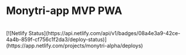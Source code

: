 # Monytri-app MVP PWA
<br>
[![Netlify Status](https://api.netlify.com/api/v1/badges/08a4e3a9-42ce-4a4b-859f-cf756c1f2da3/deploy-status)](https://app.netlify.com/projects/monytri-alpha/deploys)
